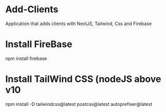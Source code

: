 # Add-Clients
Application that adds clients with NextJS, Tailwind, Css and Firebase
# Install FireBase
npm install firebase
# Install TailWind CSS (nodeJS above v10
npm install -D tailwindcss@latest postcss@latest autoprefixer@latest
